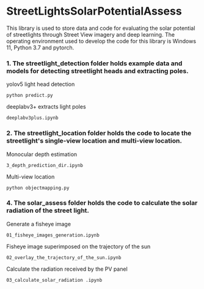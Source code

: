 # StreetLightsSolarPotentialAssess

This library is used to store data and code for evaluating the solar potential of streetlights through Street View imagery and deep learning. The operating environment used to develop the code for this library is Windows 11, Python 3.7 and pytorch.

### 1. The streetlight_detection folder holds example data and models for detecting streetlight heads and extracting poles.

yolov5 light head detection 

```python predict.py ```

deeplabv3+ extracts light poles 

```deeplabv3plus.ipynb ```

### 2. The streetlight_location folder holds the code to locate the streetlight's single-view location and multi-view location.
   
Monocular depth estimation 

```3_depth_prediction_dir.ipynb ```

Multi-view location 

```python objectmapping.py```

### 4. The solar_assess folder holds the code to calculate the solar radiation of the street light.

Generate a fisheye image 

```01_fisheye_images_generation.ipynb ```

Fisheye image superimposed on the trajectory of the sun 

 ```02_overlay_the_trajectory_of_the_sun.ipynb``` 

Calculate the radiation received by the PV panel 

 ```03_calculate_solar_radiation .ipynb```
